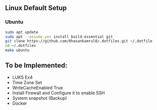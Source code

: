 ## Linux Default Setup
### Ubuntu
```bash
sudo apt update 
sudo apt --assume-yes install build-essential git
git clone https://github.com/0hasankamrul0/.dotfiles.git ~/.dotfile
cd ~/.dotfiles
make ubuntu
```


## To be Implemented:
* LUKS Ex4
* Time Zone Set
* WriteCacheEnabled True
* Install Firewall and Configure it to enable SSH
* System snapshot (Backup)
* Docker
